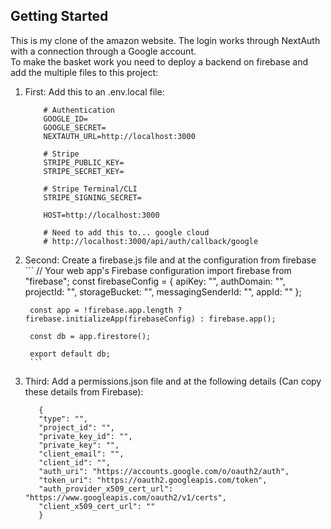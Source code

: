

## Getting Started

This is my clone of the amazon website. The login works through NextAuth with a connection through a Google account.  
To make the basket work you need to deploy a backend on firebase and add the multiple files to this project:

1. First: 
    Add this to an .env.local file:
    ```
        # Authentication
        GOOGLE_ID=
        GOOGLE_SECRET=
        NEXTAUTH_URL=http://localhost:3000

        # Stripe
        STRIPE_PUBLIC_KEY=
        STRIPE_SECRET_KEY=

        # Stripe Terminal/CLI
        STRIPE_SIGNING_SECRET=

        HOST=http://localhost:3000

        # Need to add this to... google cloud
        # http://localhost:3000/api/auth/callback/google
    ```
2. Second:
   Create a firebase.js file and at the configuration from firebase
        ```
        // Your web app's Firebase configuration
        import firebase from "firebase";
        const firebaseConfig = {
            apiKey: "",
            authDomain: "",
            projectId: "",
            storageBucket: "",
            messagingSenderId: "",
            appId: ""
        };

        const app = !firebase.app.length ? firebase.initializeApp(firebaseConfig) : firebase.app();

        const db = app.firestore();

        export default db;
        ```
3. Third:
    Add a permissions.json file and at the following details (Can copy these details from Firebase):
     ```
        {
        "type": "",
        "project_id": "",
        "private_key_id": "",
        "private_key": "",
        "client_email": "",
        "client_id": "",
        "auth_uri": "https://accounts.google.com/o/oauth2/auth",
        "token_uri": "https://oauth2.googleapis.com/token",
        "auth_provider_x509_cert_url": "https://www.googleapis.com/oauth2/v1/certs",
        "client_x509_cert_url": ""
        }
 ```
